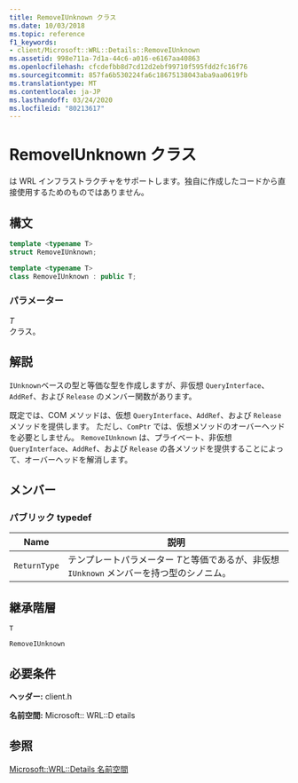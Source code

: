 ```yaml
---
title: RemoveIUnknown クラス
ms.date: 10/03/2018
ms.topic: reference
f1_keywords:
- client/Microsoft::WRL::Details::RemoveIUnknown
ms.assetid: 998e711a-7d1a-44c6-a016-e6167aa40863
ms.openlocfilehash: cfcdefbb8d7cd12d2ebf99710f595fdd2fc16f76
ms.sourcegitcommit: 857fa6b530224fa6c18675138043aba9aa0619fb
ms.translationtype: MT
ms.contentlocale: ja-JP
ms.lasthandoff: 03/24/2020
ms.locfileid: "80213617"
---
```

# <a name="removeiunknown-class"></a>RemoveIUnknown クラス

は WRL インフラストラクチャをサポートします。独自に作成したコードから直接使用するためのものではありません。

## <a name="syntax"></a>構文

```cpp
template <typename T>
struct RemoveIUnknown;

template <typename T>
class RemoveIUnknown : public T;
```

### <a name="parameters"></a>パラメーター

*T*<br/>
クラス。

## <a name="remarks"></a>解説

`IUnknown`ベースの型と等価な型を作成しますが、非仮想 `QueryInterface`、`AddRef`、および `Release` のメンバー関数があります。

既定では、COM メソッドは、仮想 `QueryInterface`、`AddRef`、および `Release` メソッドを提供します。 ただし、`ComPtr` では、仮想メソッドのオーバーヘッドを必要としません。 `RemoveIUnknown` は、プライベート、非仮想 `QueryInterface`、`AddRef`、および `Release` の各メソッドを提供することによって、オーバーヘッドを解消します。

## <a name="members"></a>メンバー

### <a name="public-typedefs"></a>パブリック typedef

|Name|説明|
|----------|-----------------|
|`ReturnType`|テンプレートパラメーター *T*と等価であるが、非仮想 `IUnknown` メンバーを持つ型のシノニム。|

## <a name="inheritance-hierarchy"></a>継承階層

`T`

`RemoveIUnknown`

## <a name="requirements"></a>必要条件

**ヘッダー:** client.h

**名前空間:** Microsoft:: WRL::D etails

## <a name="see-also"></a>参照

[Microsoft::WRL::Details 名前空間](microsoft-wrl-details-namespace.md)

